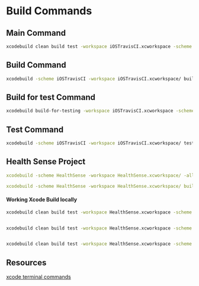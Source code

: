 # Build Commands

## Main Command

```bash
xcodebuild clean build test -workspace iOSTravisCI.xcworkspace -scheme iOSTravisCI -sdk iphonesimulator -destination "platform=iOS Simulator,OS=12.1,name=iPhone 7" ONLY_ACTIVE_ARCH=NO CODE_SIGNING_REQUIRED=NO
```


## Build Command

```bash
xcodebuild -scheme iOSTravisCI -workspace iOSTravisCI.xcworkspace/ build
```

## Build for test Command

```bash
xcodebuild build-for-testing -workspace iOSTravisCI.xcworkspace -scheme iOSTravisCI -destination generic/platform=iOS

```



## Test Command

```bash
xcodebuild -scheme iOSTravisCI -workspace iOSTravisCI.xcworkspace/ test
```


## Health Sense Project

```yaml
xcodebuild -scheme HealthSense -workspace HealthSense.xcworkspace/ -allowProvisioningUpdates build

xcodebuild -scheme HealthSense -workspace HealthSense.xcworkspace/ build
```


#### Working Xcode Build locally

```bash
xcodebuild clean build test -workspace HealthSense.xcworkspace -scheme HealthSenseCI -destination "platform=iOS Simulator,OS=13.3,name=iPhone 11" ONLY_ACTIVE_ARCH=NO CODE_SIGNING_REQUIRED=NO


xcodebuild clean build test -workspace HealthSense.xcworkspace -scheme HealthSenseCI -sdk universal -destination "platform=iOS Simulator,OS=13.3,name=iPhone 11" ONLY_ACTIVE_ARCH=NO CODE_SIGNING_REQUIRED=NO


xcodebuild clean build test -workspace HealthSense.xcworkspace -scheme HealthSenseCI -destination "platform=iOS Simulator,OS=13.3,name=iPhone 11" ONLY_ACTIVE_ARCH=NO CODE_SIGNING_REQUIRED=NO -skip-testing:HealthSenseUITests
```


## Resources


[xcode terminal commands](xcode.md)